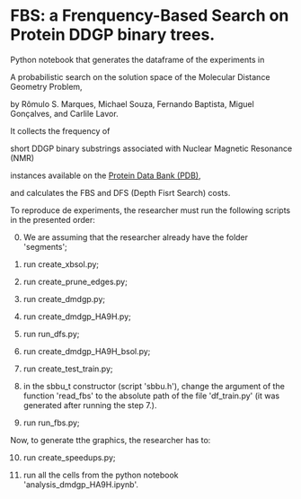 # FBS: a Frenquency-Based Search on Protein DDGP binary trees.

Python notebook that generates the dataframe of the experiments in

A probabilistic search on the solution space of the Molecular Distance Geometry Problem,

by Rômulo S. Marques, Michael Souza, Fernando Baptista, Miguel Gonçalves, and Carlile Lavor.

It collects the frequency of

short DDGP binary substrings associated with Nuclear Magnetic Resonance (NMR)

instances available on the [Protein Data Bank (PDB)](https://www.rcsb.org/), 

and calculates the FBS and DFS (Depth Fisrt Search) costs.


To reproduce de experiments, the researcher must run the following scripts in the presented order:

0. We are assuming that the researcher already have the folder 'segments';

1. run create_xbsol.py;

2. run create_prune_edges.py;

3. run create_dmdgp.py;

4. run create_dmdgp_HA9H.py;

5. run run_dfs.py;

6. run create_dmdgp_HA9H_bsol.py;

7. run create_test_train.py;

8. in the sbbu_t constructor (script 'sbbu.h'), change the argument of the function 'read_fbs' to 
the absolute path of the file 'df_train.py' (it was generated after running the step 7.).

9. run run_fbs.py;

Now, to generate tthe graphics, the researcher has to:

10. run create_speedups.py;

11. run all the cells from the python notebook 'analysis_dmdgp_HA9H.ipynb'.


